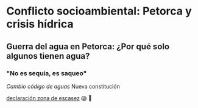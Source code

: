 # Conflicto socioambiental: Petorca y crisis hídrica
## Guerra del agua en Petorca: ¿Por qué solo algunos tienen agua? 
### "No es sequía, es saqueo"
*Cambio código de aguas* Nueva constitución


[declaración zona de escasez](https://dga.mop.gob.cl/administracionrecursoshidricos/decretosZonasEscasez/Documents/DTR_81_2020_%20MOP.pdf)
:scream:
:avocado:

